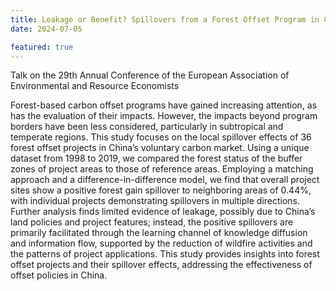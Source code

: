 ```yaml
---
title: Leakage or Benefit? Spillovers from a Forest Offset Program in China
date: 2024-07-05

featured: true
---
```


Talk on the 29th Annual Conference of the European Association of Environmental and Resource Economists

<!--more-->

Forest-based carbon offset programs have gained increasing attention, as has the evaluation of their impacts. However, the impacts beyond program borders have been less considered, particularly in subtropical and temperate regions. This study focuses on the local spillover effects of 36 forest offset projects in China’s voluntary carbon market. Using a unique dataset from 1998 to 2019, we compared the forest status of the buffer zones of project areas to those of reference areas. Employing a matching approach and a difference-in-difference model, we find that overall project sites show a positive forest gain spillover to neighboring areas of 0.44%, with individual projects demonstrating spillovers in multiple directions. Further analysis finds limited evidence of leakage, possibly due to China’s land policies and project features; instead, the positive spillovers are primarily facilitated through the learning channel of knowledge diffusion and information flow, supported by the reduction of wildfire activities and the patterns of project applications. This study provides insights into forest offset projects and their spillover effects, addressing the effectiveness of offset policies in China.
